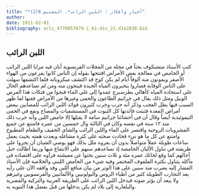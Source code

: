 ```yaml
---
title: "*أخبار وأفكار : اللبن الرائب*. المقتبس 6(2)"
author: 
date: 1911-02-01
bibliography: oclc_4770057679-i_61-div_21.d1e2838.bib
---
```




##  اللبن الرائب 


 كتب  الأستاذ  متشنكوف  بحثاً في مجلة من المجلات الفرنسوية أبان فيه مزايا اللبن الرائب أو الحامض في معالجة بعض الأمراض افتتحها بقوله إن الناس كانوا يفزعون من الهواء الأصفر ويموتون منه ألوفاً أيام لم يكن كوخ قد اكتشف ميكروباته فلما اكتشفها سهلت على الناس الوقاية فصاروا يتخيرون المياه الجيدة فينجون منه ومن لم تساعدهم الحال على استجادة المياه كأهالي بطرسبرج عمدوا إلى غلي الماء فنجوا من فتكات هذا المرض الوبيل ومثل ذلك يقال في جراثيم الطاعون والحمى وغيرها من الأمراض فغنها لما ظهر السبب فيها بطل العجب وذكر أنه جرب وجرب كثيرون فوائد اللبن الرائب للمصابين ببعض أمراض المعدة فثبتت فائدتها كل الثبوت في المستشفيات والمصاح ونفع في الحمى التيفوئيدية أيضاً وقال أن في أحشائنا جراثيم سامة لا يقتلها إلا حامض اللبن وأنه جرب ذلك منذ  ١٢  سنة في نفسه وكان في الثالثة وال  خمسين  من عمره فامتنع عن جميع المشروبات الروحية واقتصر على الماء واللبن الرائب والشاي الخفيف والطعام المطبوخ وامتنع عن كل ما هو نيء فجادت صحته على كثرة مشاغله وبعدت همته بحيث يعمل ساعات طويلة عملاً متواصلاً بدون أن يعروه ملل بذلك فهو يوصي الشبان أن يجروا على طريقته في تناول الألبان الحامضة إذ تساعدهم سنهم على الانتفاع منها وربما أطالت حبل آجالهم كما وقع لحائك عمره  مئة  و  ثلاث  سنين بحثوا عن معيشته فرأوه على اقتصاده في مأكله يتناول بكثرة الملفوف المختمر وفيه شيء من الحامض اللبني والخلاصة فإن الأستاذ المشار إليه يضرب منذ سنين على هذا الوتر من بيان منافع اللبن وقد وافقه الآن على رأيه بعد التجارب الطويلة كثير من أطباء الروس والبولونيين والألمانيين والفرنسويين وغيرهم ولا يبعد أن يؤثر صوته فيدخل اللبن الرائب على الطريقة العربية والتركية والمصرية والبلغارية إلى بلاد لم يكن يدخلها من قبل بفضل هذا التنويه به. 
